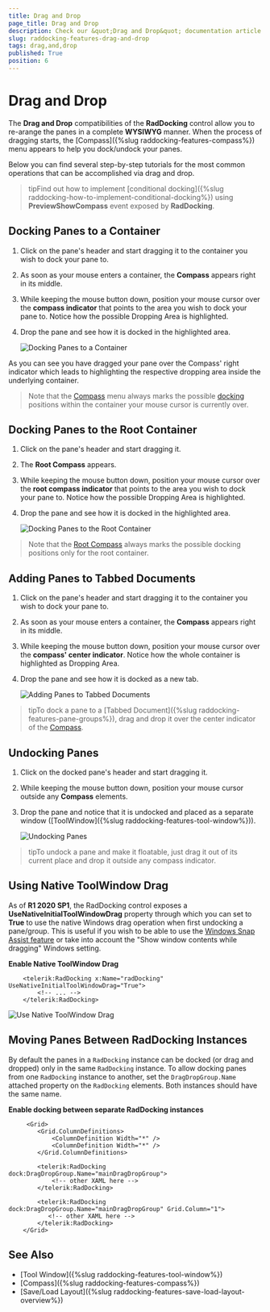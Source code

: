 ```yaml
---
title: Drag and Drop
page_title: Drag and Drop
description: Check our &quot;Drag and Drop&quot; documentation article for the RadDocking {{ site.framework_name }} control.
slug: raddocking-features-drag-and-drop
tags: drag,and,drop
published: True
position: 6
---
```


# Drag and Drop

The __Drag and Drop__ compatibilities of the __RadDocking__ control allow you to re-arange the panes in a complete __WYSIWYG__ manner. When the process of dragging starts, the [Compass]({%slug raddocking-features-compass%}) menu appears to help you dock/undock your panes. 

Below you can find several step-by-step tutorials for the most common operations that can be accomplished via drag and drop.

>tipFind out how to implement [conditional docking]({%slug raddocking-how-to-implement-conditional-docking%}) using __PreviewShowCompass__ event exposed by __RadDocking__.

## Docking Panes to a Container

1. Click on the pane's header and start dragging it to the container you wish to dock your pane to. 

1. As soon as your mouse enters a container, the __Compass__ appears right in its middle. 

1. While keeping the mouse button down, position your mouse cursor over the __compass indicator__ that points to the area you wish to dock your pane to. Notice how the possible Dropping Area is highlighted. 

1. Drop the pane and see how it is docked in the highlighted area.

	![Docking Panes to a Container](images/RadDocking_Features_Drag_and_Drop_010.png)

As you can see you have dragged your pane over the Compass' right indicator which leads to highlighting the respective dropping area inside the underlying container.

>Note that the [Compass](#Compass) menu always marks the possible [docking](#Docking_Panes) positions within the container your mouse cursor is currently over.

## Docking Panes to the Root Container

1. Click on the pane's header and start dragging it. 

1. The __Root Compass__ appears. 

1. While keeping the mouse button down, position your mouse cursor over the __root compass indicator__ that points to the area you wish to dock your pane to. Notice how the possible Dropping Area is highlighted. 

1. Drop the pane and see how it is docked in the highlighted area.

	![Docking Panes to the Root Container](images/RadDocking_Features_Drag_and_Drop_020.png)

>Note that the [Root Compass](#Root_Compass) always marks the possible docking positions only for the root container.

## Adding Panes to Tabbed Documents

1. Click on the pane's header and start dragging it to the container you wish to dock your pane to. 

1. As soon as your mouse enters a container, the __Compass__ appears right in its middle. 

1. While keeping the mouse button down, position your mouse cursor over the __compass' center indicator__. Notice how the whole container is highlighted as Dropping Area. 

1. Drop the pane and see how it is docked as a new tab.

	![Adding Panes to Tabbed Documents](images/RadDocking_Features_Drag_and_Drop_030.png)

>tipTo dock a pane to a [Tabbed Document]({%slug raddocking-features-pane-groups%}), drag and drop it over the center indicator of the [Compass](#Compass).

## Undocking Panes

1. Click on the docked pane's header and start dragging it. 

1. While keeping the mouse button down, position your mouse cursor outside any __Compass__ elements. 

1. Drop the pane and notice that it is undocked and placed as a separate window ([ToolWindow]({%slug raddocking-features-tool-window%})).

	![Undocking Panes](images/RadDocking_Features_Drag_and_Drop_040.png)

>tipTo undock a pane and make it floatable, just drag it out of its current place and drop it outside any compass indicator.

## Using Native ToolWindow Drag

As of **R1 2020 SP1**, the RadDocking control exposes a **UseNativeInitialToolWindowDrag** property through which you can set to **True** to use the native Windows drag operation when first undocking a pane/group. This is useful if you wish to be able to use the [Windows Snap Assist feature](https://support.microsoft.com/en-us/help/4027324/windows-10-snap-your-windows) or take into account the "Show window contents while dragging" Windows setting.

__Enable Native ToolWindow Drag__  
```XAML
	<telerik:RadDocking x:Name="radDocking" UseNativeInitialToolWindowDrag="True">
		<!-- ... -->
	</telerik:RadDocking>
```

![Use Native ToolWindow Drag](images/RadDocking_Features_Drag_and_Drop_050.png)

## Moving Panes Between RadDocking Instances

By default the panes in a `RadDocking` instance can be docked (or drag and dropped) only in the same `RadDocking` instance. To allow docking panes from one `RadDocking` instance to another, set the `DragDropGroup.Name` attached property on the `RadDocking` elements. Both instances should have the same name.

__Enable docking between separate RadDocking instances__
```XAML
	 <Grid>
        <Grid.ColumnDefinitions>
            <ColumnDefinition Width="*" />
            <ColumnDefinition Width="*" />
        </Grid.ColumnDefinitions>
		
        <telerik:RadDocking dock:DragDropGroup.Name="mainDragDropGroup">
            <!-- other XAML here -->
        </telerik:RadDocking>

		<telerik:RadDocking dock:DragDropGroup.Name="mainDragDropGroup" Grid.Column="1">
           <!-- other XAML here -->
        </telerik:RadDocking>
    </Grid>
```

## See Also

* [Tool Window]({%slug raddocking-features-tool-window%})
* [Compass]({%slug raddocking-features-compass%})
* [Save/Load Layout]({%slug raddocking-features-save-load-layout-overview%})
